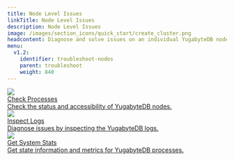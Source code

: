 ```yaml
---
title: Node Level Issues
linkTitle: Node Level Issues
description: Node Level Issues
image: /images/section_icons/quick_start/create_cluster.png
headcontent: Diagnose and solve issues on an individual YugabyteDB node.
menu:
  v1.2:
    identifier: troubleshoot-nodes
    parent: troubleshoot
    weight: 840
---
```


<div class="row">
  <div class="col-12 col-md-6 col-lg-12 col-xl-6">
    <a class="section-link icon-offset" href="check-processes">
      <div class="head">
        <img class="icon" src="/images/section_icons/troubleshoot/troubleshoot.png" aria-hidden="true" />
        <div class="title">Check Processes</div>
      </div>
      <div class="body">
        Check the status and accessibility of YugabyteDB nodes.
      </div>
    </a>
  </div>

  <div class="col-12 col-md-6 col-lg-12 col-xl-6">
    <a class="section-link icon-offset" href="check-logs">
      <div class="head">
        <img class="icon" src="/images/section_icons/troubleshoot/troubleshoot.png" aria-hidden="true" />  
        <div class="title">Inspect Logs</div>
      </div>
      <div class="body">
        Diagnose issues by inspecting the YugabyteDB logs.
      </div>
    </a>
  </div>

  <div class="col-12 col-md-6 col-lg-12 col-xl-6">
    <a class="section-link icon-offset" href="check-stats">
      <div class="head">
        <img class="icon" src="/images/section_icons/troubleshoot/troubleshoot.png" aria-hidden="true" />
        <div class="title">Get System Stats</div>
      </div>
      <div class="body">
        Get state information and metrics for YugabyteDB processes.
      </div>
    </a>
  </div>
</div>
